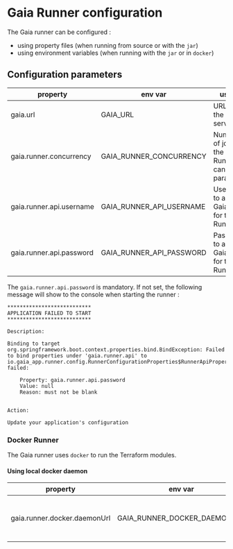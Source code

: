 # Gaia Runner configuration

The Gaia runner can be configured :

* using property files (when running from source or with the `jar`)
* using environment variables (when running with the `jar` or in `docker`)

## Configuration parameters

|property|env var|usage|default value|
|--------|-----|-------------|-------|
|gaia.url|GAIA_URL|URL of the Gaia server|http://localhost:8080|
|gaia.runner.concurrency|GAIA_RUNNER_CONCURRENCY|Number of jobs the Gaia Runner can run in parallel|10|
|gaia.runner.api.username|GAIA_RUNNER_API_USERNAME|Username to access Gaia API for the Runner|gaia-runner|
|gaia.runner.api.password|GAIA_RUNNER_API_PASSWORD|Password to access Gaia API for the Runner||

The `gaia.runner.api.password` is mandatory.
If not set, the following message will show to the console when starting the runner : 

```text
***************************
APPLICATION FAILED TO START
***************************

Description:

Binding to target org.springframework.boot.context.properties.bind.BindException: Failed to bind properties under 'gaia.runner.api' to io.gaia_app.runner.config.RunnerConfigurationProperties$RunnerApiProperties failed:

    Property: gaia.runner.api.password
    Value: null
    Reason: must not be blank


Action:

Update your application's configuration
```

### Docker Runner

The Gaia runner uses `docker` to run the Terraform modules.

#### Using local docker daemon

|property|env var|usage|default value|
|--------|-----|-------------|-------|
|gaia.runner.docker.daemonUrl|GAIA_RUNNER_DOCKER_DAEMONURL|URL of the Docker Daemon to use|unix:///var/run/docker.sock|